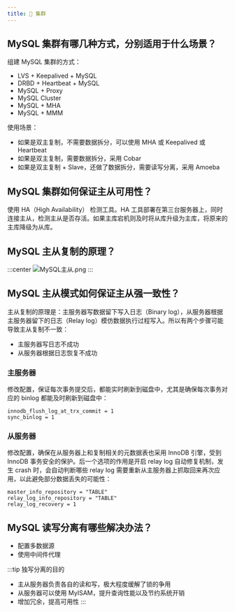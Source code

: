 ```yaml
---
title: 🤝 集群
---
```


## MySQL 集群有哪几种方式，分别适用于什么场景？

组建 MySQL 集群的方式：

- LVS + Keepalived + MySQL
- DRBD + Heartbeat + MySQL
- MySQL + Proxy
- MySQL Cluster
- MySQL + MHA
- MySQL + MMM

使用场景：

- 如果是双主复制，不需要数据拆分，可以使用 MHA 或 Keepalived 或 Heartbeat
- 如果是双主复制，需要数据拆分，采用 Cobar
- 如果是双主复制 + Slave，还做了数据拆分，需要读写分离，采用 Amoeba

## MySQL 集群如何保证主从可用性？

使用 HA（High Availability） 检测工具。HA 工具部署在第三台服务器上，同时连接主从，检测主从是否存活。如果主库宕机则及时将从库升级为主库，将原来的主库降级为从库。

## MySQL 主从复制的原理？<Badge text="重点" type="error"/>

:::center
![MySQL主从.png](https://i.loli.net/2021/07/30/cwYKFULqp7zToQ8.png)
:::

## MySQL 主从模式如何保证主从强一致性？

主从复制的原理是：主服务器写数据留下写入日志（Binary log），从服务器根据主服务器留下的日志（Relay log）模仿数据执行过程写入。所以有两个步骤可能导致主从复制不一致：

- 主服务器写日志不成功
- 从服务器根据日志恢复不成功

### 主服务器

修改配置，保证每次事务提交后，都能实时刷新到磁盘中，尤其是确保每次事务对应的 binlog 都能及时刷新到磁盘中：

```text
innodb_flush_log_at_trx_commit = 1
sync_binlog = 1
```

### 从服务器

修改配置，确保在从服务器上和复制相关的元数据表也采用 InnoDB 引擎，受到 InnoDB 事务安全的保护。后一个选项的作用是开启 relay log 自动修复机制，发生 crash 时，会自动判断哪些 relay log 需要重新从主服务器上抓取回来再次应用，以此避免部分数据丢失的可能性：

```text
master_info_repository = "TABLE"
relay_log_info_repository = "TABLE"
relay_log_recovery = 1
```

## MySQL 读写分离有哪些解决办法？

- 配置多数据源
- 使用中间件代理

:::tip 独写分离的目的
- 主从服务器负责各自的读和写，极大程度缓解了锁的争用
- 从服务器可以使用 MyISAM，提升查询性能以及节约系统开销
- 增加冗余，提高可用性
:::
